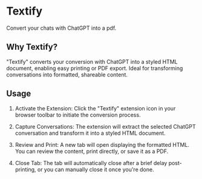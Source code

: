 # Textify
Convert your chats with ChatGPT into a pdf.

<h2>Why Textify?</h2>
"Textify" converts your conversion with ChatGPT into a styled HTML document, enabling easy printing or PDF export. Ideal for transforming conversations into formatted, shareable content.

<h2>Usage</h2>

1) Activate the Extension: Click the "Textify" extension icon in your browser toolbar to initiate the conversion process.

2) Capture Conversations: The extension will extract the selected ChatGPT conversation and transform it into a styled HTML document.

3) Review and Print: A new tab will open displaying the formatted HTML. You can review the content, print directly, or save it as a PDF.

4) Close Tab: The tab will automatically close after a brief delay post-printing, or you can manually close it once you're done.

